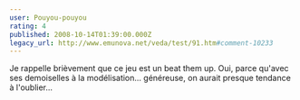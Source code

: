 ```yaml
---
user: Pouyou-pouyou
rating: 4
published: 2008-10-14T01:39:00.000Z
legacy_url: http://www.emunova.net/veda/test/91.htm#comment-10233
---
```

Je rappelle brièvement que ce jeu est un beat them up. Oui, parce qu'avec ses demoiselles à la modélisation... généreuse, on aurait presque tendance à l'oublier...